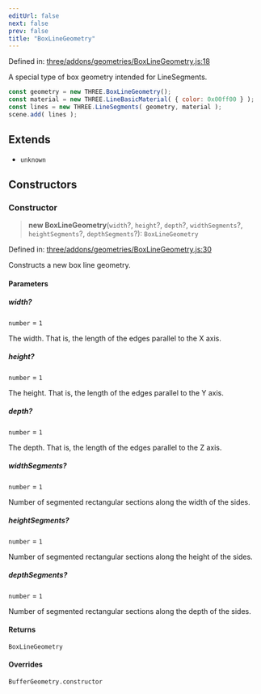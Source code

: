 ```yaml
---
editUrl: false
next: false
prev: false
title: "BoxLineGeometry"
---
```


Defined in: [three/addons/geometries/BoxLineGeometry.js:18](https://github.com/DefinitelyMaybe/three-i18n/blob/fa57b79433d1c349ffb23a78727299c8d4190136/three/addons/geometries/BoxLineGeometry.js#L18)

A special type of box geometry intended for LineSegments.

```js
const geometry = new THREE.BoxLineGeometry();
const material = new THREE.LineBasicMaterial( { color: 0x00ff00 } );
const lines = new THREE.LineSegments( geometry, material );
scene.add( lines );
```

## Extends

- `unknown`

## Constructors

### Constructor

> **new BoxLineGeometry**(`width`?, `height`?, `depth`?, `widthSegments`?, `heightSegments`?, `depthSegments`?): `BoxLineGeometry`

Defined in: [three/addons/geometries/BoxLineGeometry.js:30](https://github.com/DefinitelyMaybe/three-i18n/blob/fa57b79433d1c349ffb23a78727299c8d4190136/three/addons/geometries/BoxLineGeometry.js#L30)

Constructs a new box line geometry.

#### Parameters

##### width?

`number` = `1`

The width. That is, the length of the edges parallel to the X axis.

##### height?

`number` = `1`

The height. That is, the length of the edges parallel to the Y axis.

##### depth?

`number` = `1`

The depth. That is, the length of the edges parallel to the Z axis.

##### widthSegments?

`number` = `1`

Number of segmented rectangular sections along the width of the sides.

##### heightSegments?

`number` = `1`

Number of segmented rectangular sections along the height of the sides.

##### depthSegments?

`number` = `1`

Number of segmented rectangular sections along the depth of the sides.

#### Returns

`BoxLineGeometry`

#### Overrides

`BufferGeometry.constructor`
